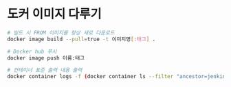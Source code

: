 # 도커 이미지 다루기

```bash
# 빌드 시 FROM 이미지를 항상 새로 다운로드
docker image build --pull=true -t 이미지명[:태그] .
```

```bash
# Docker hub 푸시
docker image push 이름:태그
```

```bash
# 컨테이너 표준 출력 내용 출력
docker container logs -f (docker container ls --filter "ancestor=jenkins" -q)
```
